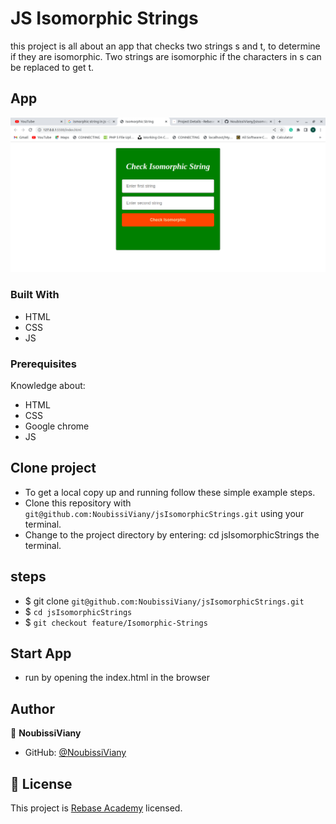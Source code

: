 # JS Isomorphic Strings

this project is all about an app that checks ​two strings s and t, to determine if they are isomorphic. Two strings are isomorphic if the characters in s can be replaced to get t.

## App

![Home](assets/images/home.png)

### Built With

- HTML
- CSS
- JS

### Prerequisites

Knowledge about:

- HTML
- CSS
- Google chrome
- JS

## Clone project

- To get a local copy up and running follow these simple example steps.
- Clone this repository with `git@github.com:NoubissiViany/jsIsomorphicStrings.git` using your terminal.
- Change to the project directory by entering: cd jsIsomorphicStrings the terminal.

## steps

- $ git clone `git@github.com:NoubissiViany/jsIsomorphicStrings.git`
- $ `cd jsIsomorphicStrings`
- $ `git checkout feature/Isomorphic-Strings`

## Start App

- run by opening the index.html in the browser

## Author

👤 **NoubissiViany**

- GitHub: [@NoubissiViany](git@github.com:NoubissiViany/jsIsomorphicStrings.git)

## 📝 License

This project is [Rebase Academy](./LICENSE) licensed.
